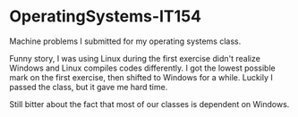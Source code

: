 # OperatingSystems-IT154
Machine problems I submitted for my operating systems class. 

Funny story, I was using Linux during the first exercise didn't realize Windows and Linux compiles codes differently. I got the lowest possible mark on the first exercise, then shifted to Windows for a while. Luckily I passed the class, but it gave me hard time. 

Still bitter about the fact that most of our classes is dependent on Windows. 
